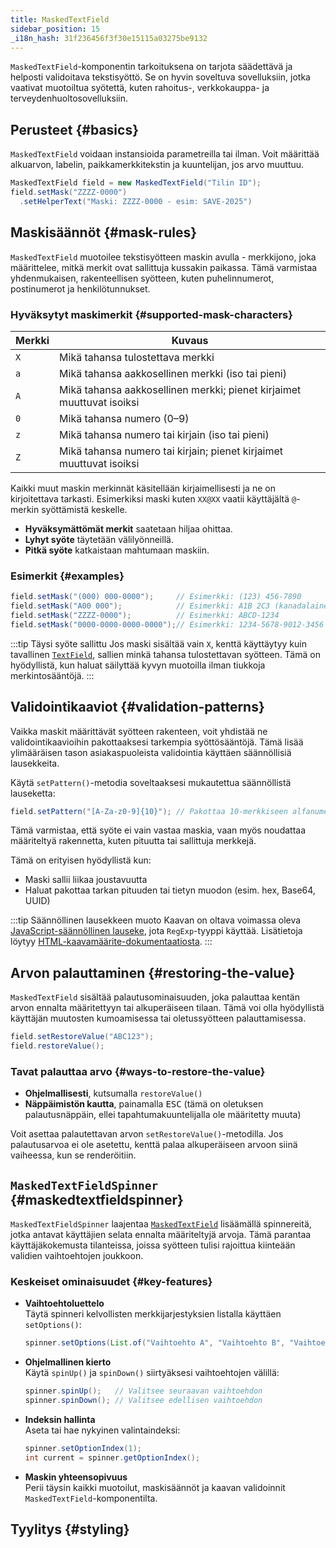 ```yaml
---
title: MaskedTextField
sidebar_position: 15
_i18n_hash: 31f236456f3f30e15115a03275be9132
---
```

<DocChip chip='shadow' />
<DocChip chip='name' label="dwc-textfield" />
<DocChip chip='since' label='24.10' />
<JavadocLink type="foundation" location="com/webforj/component/field/MaskedTextField" top='true'/>

`MaskedTextField`-komponentin tarkoituksena on tarjota säädettävä ja helposti validoitava tekstisyöttö. Se on hyvin soveltuva sovelluksiin, jotka vaativat muotoiltua syötettä, kuten rahoitus-, verkkokauppa- ja terveydenhuoltosovelluksiin.

## Perusteet {#basics}

`MaskedTextField` voidaan instansioida parametreilla tai ilman. Voit määrittää alkuarvon, labelin, paikkamerkkitekstin ja kuuntelijan, jos arvo muuttuu.

```java
MaskedTextField field = new MaskedTextField("Tilin ID");
field.setMask("ZZZZ-0000")
  .setHelperText("Maski: ZZZZ-0000 - esim: SAVE-2025")
```

## Maskisäännöt {#mask-rules}

`MaskedTextField` muotoilee tekstisyötteen maskin avulla - merkkijono, joka määrittelee, mitkä merkit ovat sallittuja kussakin paikassa. Tämä varmistaa yhdenmukaisen, rakenteellisen syötteen, kuten puhelinnumerot, postinumerot ja henkilötunnukset.

### Hyväksytyt maskimerkit {#supported-mask-characters}

| Merkki    | Kuvaus                                                                                 |
|-----------|----------------------------------------------------------------------------------------|
| `X`       | Mikä tahansa tulostettava merkki                                                      |
| `a`       | Mikä tahansa aakkosellinen merkki (iso tai pieni)                                      |
| `A`       | Mikä tahansa aakkosellinen merkki; pienet kirjaimet muuttuvat isoiksi                 |
| `0`       | Mikä tahansa numero (0–9)                                                              |
| `z`       | Mikä tahansa numero tai kirjain (iso tai pieni)                                        |
| `Z`       | Mikä tahansa numero tai kirjain; pienet kirjaimet muuttuvat isoiksi                    |

Kaikki muut maskin merkinnät käsitellään kirjaimellisesti ja ne on kirjoitettava tarkasti. 
Esimerkiksi maski kuten `XX@XX` vaatii käyttäjältä `@`-merkin syöttämistä keskelle.

- **Hyväksymättömät merkit** saatetaan hiljaa ohittaa.
- **Lyhyt syöte** täytetään välilyönneillä.
- **Pitkä syöte** katkaistaan mahtumaan maskiin.

### Esimerkit {#examples}

```java
field.setMask("(000) 000-0000");     // Esimerkki: (123) 456-7890
field.setMask("A00 000");            // Esimerkki: A1B 2C3 (kanadalainen postinumero)
field.setMask("ZZZZ-0000");          // Esimerkki: ABCD-1234
field.setMask("0000-0000-0000-0000");// Esimerkki: 1234-5678-9012-3456
```

:::tip Täysi syöte sallittu
Jos maski sisältää vain `X`, kenttä käyttäytyy kuin tavallinen [`TextField`](../text-field.md), sallien minkä tahansa tulostettavan syötteen. 
Tämä on hyödyllistä, kun haluat säilyttää kyvyn muotoilla ilman tiukkoja merkintosääntöjä.
:::

<ComponentDemo 
path='/webforj/maskedtextfield?' 
javaE='https://raw.githubusercontent.com/webforj/webforj-documentation/refs/heads/main/src/main/java/com/webforj/samples/views/fields/maskedtextfield/MaskedTextFieldView.java'
height='250px'
/>

## Validointikaaviot {#validation-patterns}

Vaikka maskit määrittävät syötteen rakenteen, voit yhdistää ne validointikaavioihin pakottaaksesi tarkempia syöttösääntöjä. Tämä lisää ylimääräisen tason asiakaspuoleista validointia käyttäen säännöllisiä lausekkeita.

Käytä `setPattern()`-metodia soveltaaksesi mukautettua säännöllistä lauseketta:

```java
field.setPattern("[A-Za-z0-9]{10}"); // Pakottaa 10-merkkiseen alfanumeeriseen koodiin
```

Tämä varmistaa, että syöte ei vain vastaa maskia, vaan myös noudattaa määriteltyä rakennetta, kuten pituutta tai sallittuja merkkejä.

Tämä on erityisen hyödyllistä kun:

- Maski sallii liikaa joustavuutta
- Haluat pakottaa tarkan pituuden tai tietyn muodon (esim. hex, Base64, UUID)

:::tip Säännöllinen lausekkeen muoto
Kaavan on oltava voimassa oleva [JavaScript-säännöllinen lauseke](https://developer.mozilla.org/en-US/docs/Web/JavaScript/Guide/Regular_expressions), jota `RegExp`-tyyppi käyttää. Lisätietoja löytyy [HTML-kaavamäärite-dokumentaatiosta](https://developer.mozilla.org/en-US/docs/Web/HTML/Attributes/pattern#overview).
:::

## Arvon palauttaminen {#restoring-the-value}

`MaskedTextField` sisältää palautusominaisuuden, joka palauttaa kentän arvon ennalta määritettyyn tai alkuperäiseen tilaan. 
Tämä voi olla hyödyllistä käyttäjän muutosten kumoamisessa tai oletussyötteen palauttamisessa.

```java
field.setRestoreValue("ABC123");
field.restoreValue();
```

### Tavat palauttaa arvo {#ways-to-restore-the-value}

- **Ohjelmallisesti**, kutsumalla `restoreValue()`
- **Näppäimistön kautta**, painamalla <kbd>ESC</kbd> (tämä on oletuksen palautusnäppäin, ellei tapahtumakuuntelijalla ole määritetty muuta)

Voit asettaa palautettavan arvon `setRestoreValue()`-metodilla. Jos palautusarvoa ei ole asetettu, kenttä palaa alkuperäiseen arvoon siinä vaiheessa, kun se renderöitiin.

<ComponentDemo 
path='/webforj/maskedtextfieldrestore?' 
javaE='https://raw.githubusercontent.com/webforj/webforj-documentation/refs/heads/main/src/main/java/com/webforj/samples/views/fields/maskedtextfield/MaskedTextFieldRestoreView.java'
height='200px'
/>

## `MaskedTextFieldSpinner` {#maskedtextfieldspinner}

`MaskedTextFieldSpinner` laajentaa [`MaskedTextField`](#basics) lisäämällä spinnereitä, jotka antavat käyttäjien selata ennalta määriteltyjä arvoja. 
Tämä parantaa käyttäjäkokemusta tilanteissa, joissa syötteen tulisi rajoittua kiinteään validien vaihtoehtojen joukkoon.

<ComponentDemo 
path='/webforj/maskedtextfieldspinner?' 
javaE='https://raw.githubusercontent.com/webforj/webforj-documentation/refs/heads/main/src/main/java/com/webforj/samples/views/fields/maskedtextfield/MaskedTextFieldSpinnerView.java'
height='120px'
/>

### Keskeiset ominaisuudet {#key-features}

- **Vaihtoehtoluettelo**  
  Täytä spinneri kelvollisten merkkijarjestyksien listalla käyttäen `setOptions()`:

  ```java
  spinner.setOptions(List.of("Vaihtoehto A", "Vaihtoehto B", "Vaihtoehto C"));
  ```

- **Ohjelmallinen kierto**  
  Käytä `spinUp()` ja `spinDown()` siirtyäksesi vaihtoehtojen välillä:

  ```java
  spinner.spinUp();   // Valitsee seuraavan vaihtoehdon
  spinner.spinDown(); // Valitsee edellisen vaihtoehdon
  ```

- **Indeksin hallinta**  
  Aseta tai hae nykyinen valintaindeksi:

  ```java
  spinner.setOptionIndex(1);
  int current = spinner.getOptionIndex();
  ```

- **Maskin yhteensopivuus**  
  Perii täysin kaikki muotoilut, maskisäännöt ja kaavan validoinnit `MaskedTextField`-komponentilta.

## Tyylitys {#styling}

<TableBuilder name="MaskedTextField" />
